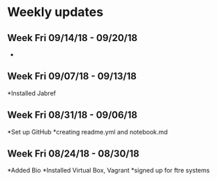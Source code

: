 # Weekly updates

## Week Fri 09/14/18 - 09/20/18

  *

## Week Fri 09/07/18 - 09/13/18
  
  *Installed Jabref

## Week Fri 08/31/18 - 09/06/18

  *Set up GitHub
  *creating readme.yml and notebook.md

## Week Fri 08/24/18 - 08/30/18

  *Added Bio
  *Installed Virtual Box, Vagrant
  *signed up for ftre systems

